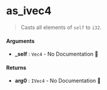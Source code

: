# as\_ivec4

>  Casts all elements of `self` to `i32`.

#### Arguments

- **\_self** : `Vec4` \- No Documentation 🚧

#### Returns

- **arg0** : `IVec4` \- No Documentation 🚧